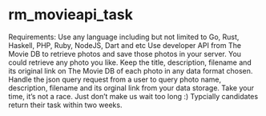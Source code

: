 # rm_movieapi_task
Requirements:      Use any language including but not limited to Go, Rust, Haskell, PHP, Ruby, NodeJS, Dart and etc      Use developer API from The Movie DB to retrieve photos and save those photos in your server. You could retrieve any photo you like.      Keep the title, description, filename and its original link on The Movie DB of each photo in any data format chosen.      Handle the json query request from a user to query photo name, description, filename and its orginal link from your data storage.      Take your time, it’s not a race. Just don’t make us wait too long :) Typcially candidates return their task within two weeks.
